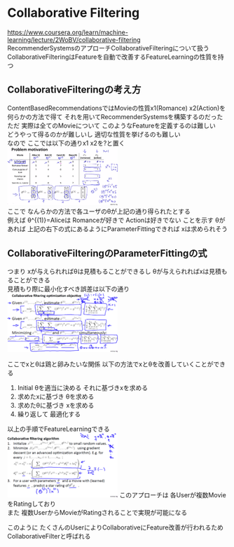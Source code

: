 # Collaborative Filtering
https://www.coursera.org/learn/machine-learning/lecture/2WoBV/collaborative-filtering  
RecommenderSystemsのアプローチCollaborativeFilteringについて扱う  
CollaborativeFilteringはFeatureを自動で改善するFeatureLearningの性質を持つ  

## CollaborativeFilteringの考え方
ContentBasedRecommendationsではMovieの性質x1(Romance) x2(Action)を  
何らかの方法で得て それを用いてRecommenderSystemsを構築するのだった  
ただ 実際は全てのMovieについて このようなFeatureを定義するのは難しい  
どうやって得るのかが難しいし 適切な性質を挙げるのも難しい  
なので ここでは以下の通りx1 x2を?と置く  
<img src="../../img/09_11_problem_motivation.png" width=50% >  
ここで なんらかの方法で各ユーザのθが上記の通り得られたとする  
例えば θ^{(1)}=Aliceは Romanceが好きで Actionは好きでない ことを示す
θがあれば 上記の右下の式にあるようにParameterFittingできれば xは求められそう  

## CollaborativeFilteringのParameterFittingの式
つまり xが与えられればθは見積もることができるし θが与えられればxは見積もることができる  
見積もり際に最小化すべき誤差は以下の通り  
<img src="../../img/09_11_collaborative_filtering_optimization_objective.png" width=50% >  

ここでxとθは鶏と卵みたいな関係 以下の方法でxとθを改善していくことができる  
1. Initial θを適当に決める それに基づきxを求める  
1. 求めたxに基づき θを求める  
1. 求めたθに基づき xを求める  
1. 繰り返して 最適化する  

以上の手順でFeatureLearningできる  
<img src="../../img/09_11_collaborative_filtering_algorithm.png" width=50% >
このアプローチは 各Userが複数MovieをRatingしており  
また 複数UserからMovieがRatingされることで実現が可能になる  

このように たくさんのUserによりCollaborativeにFeature改善が行われるため  
CollaborativeFilterと呼ばれる  
